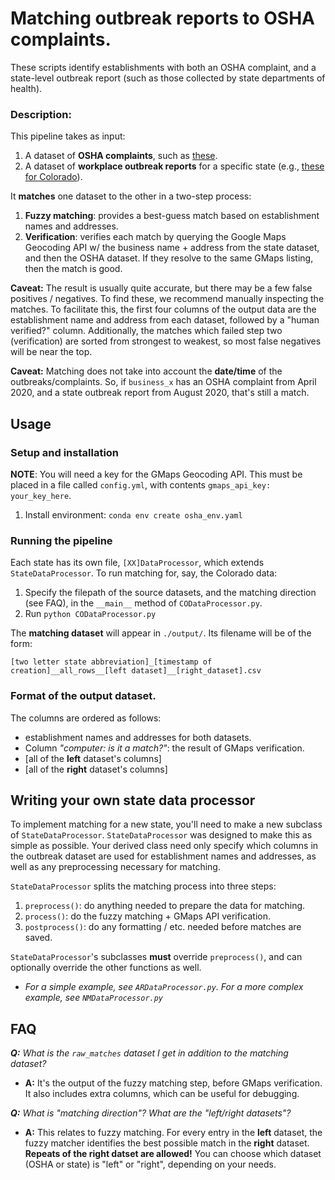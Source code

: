 # Matching outbreak reports to OSHA complaints. 

These scripts identify establishments with both an OSHA complaint, and a state-level outbreak report (such as those collected by state departments of health).

### Description:
This pipeline takes as input:
1. A dataset of **OSHA complaints**, such as [these](https://www.osha.gov/foia/archived-covid-19-data). 
2. A dataset of **workplace outbreak reports** for a specific state (e.g., [these for Colorado](https://covid19.colorado.gov/covid19-outbreak-data)).

It **matches** one dataset to the other in a two-step process:
1. **Fuzzy matching**:  provides a best-guess match based on establishment names and addresses.
2. **Verification**:  verifies each match by querying the Google Maps Geocoding API w/ the business name +
      address from the state dataset, and then the OSHA dataset.  If they resolve to the
      same GMaps listing, then the match is good.

**Caveat:**  The result is usually quite accurate, but there may be a few false positives / negatives. To find these, we recommend manually inspecting the matches.  To facilitate this, the first four columns of the output data are the establishment name and address from each dataset, followed by a "human verified?" column.  Additionally, the matches which failed step two (verification) are sorted from strongest to weakest, so most false negatives will be near the top.

**Caveat:**  Matching does not take into account the **date/time** of the outbreaks/complaints.  So, if `business_x` has an OSHA complaint from April 2020, and a state outbreak report from August 2020, that's still a match.

## Usage

### Setup and installation
**NOTE**:  You will need a key for the GMaps Geocoding API.  This must be placed in a file called `config.yml`, with contents `gmaps_api_key: your_key_here`.

1.  Install environment:  `conda env create osha_env.yaml`

### Running the pipeline

Each state has its own file, `[XX]DataProcessor`, which extends `StateDataProcessor`.  To run matching for, say, the Colorado data:
1. Specify the filepath of the source datasets, and the matching direction (see FAQ), in the `__main__` method of `CODataProcessor.py`.
2. Run `python CODataProcessor.py`

The **matching dataset** will appear in `./output/`.  Its filename will be of the form:

```[two letter state abbreviation]_[timestamp of creation]__all_rows__[left dataset]__[right_dataset].csv```

### Format of the output dataset.

The columns are ordered as follows:
- establishment names and addresses for both datasets.
- Column _"computer: is it a match?"_: the result of GMaps verification.
- [all of the **left** dataset's columns]
- [all of the **right** dataset's columns]

## Writing your own state data processor

To implement matching for a new state, you'll need to make a new subclass of `StateDataProcessor`.  `StateDataProcessor` was designed to make this as simple as possible.  Your derived class need only specify which columns in the outbreak dataset are used for establishment names and addresses, as well as any preprocessing necessary for matching.

`StateDataProcessor` splits the matching process into three steps:
1. `preprocess()`: do anything needed to prepare the data for matching.
2. `process()`: do the fuzzy matching + GMaps API verification.
3. `postprocess()`: do any formatting / etc. needed before matches are saved.

`StateDataProcessor`'s subclasses **must** override `preprocess()`, and can optionally override the other functions as well.
 - _For a simple example, see `ARDataProcessor.py`.  For a more complex example, see `NMDataProcessor.py`_

## FAQ

_**Q:** What is the `raw_matches` dataset I get in addition to the matching dataset?_  
- **A:** It's the output of the fuzzy matching step, before GMaps verification.  It also includes extra columns, which can be useful for debugging.

_**Q:** What is "matching direction"?   What are the "left/right datasets"?_
- **A:**  This relates to fuzzy matching.  For every entry in the **left** dataset, the fuzzy matcher identifies the best possible match in the **right** dataset.  **Repeats of the right datset are allowed!**  You can choose which dataset (OSHA or state) is "left" or "right", depending on your needs.
